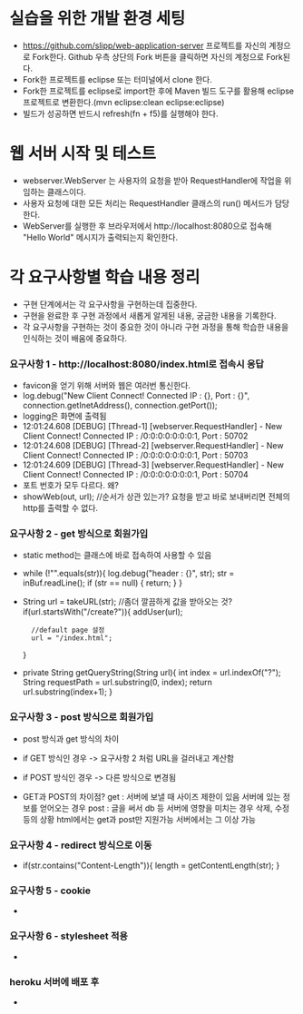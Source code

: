 # 실습을 위한 개발 환경 세팅
* https://github.com/slipp/web-application-server 프로젝트를 자신의 계정으로 Fork한다. Github 우측 상단의 Fork 버튼을 클릭하면 자신의 계정으로 Fork된다.
* Fork한 프로젝트를 eclipse 또는 터미널에서 clone 한다.
* Fork한 프로젝트를 eclipse로 import한 후에 Maven 빌드 도구를 활용해 eclipse 프로젝트로 변환한다.(mvn eclipse:clean eclipse:eclipse)
* 빌드가 성공하면 반드시 refresh(fn + f5)를 실행해야 한다.

# 웹 서버 시작 및 테스트
* webserver.WebServer 는 사용자의 요청을 받아 RequestHandler에 작업을 위임하는 클래스이다.
* 사용자 요청에 대한 모든 처리는 RequestHandler 클래스의 run() 메서드가 담당한다.
* WebServer를 실행한 후 브라우저에서 http://localhost:8080으로 접속해 "Hello World" 메시지가 출력되는지 확인한다.

# 각 요구사항별 학습 내용 정리
* 구현 단계에서는 각 요구사항을 구현하는데 집중한다. 
* 구현을 완료한 후 구현 과정에서 새롭게 알게된 내용, 궁금한 내용을 기록한다.
* 각 요구사항을 구현하는 것이 중요한 것이 아니라 구현 과정을 통해 학습한 내용을 인식하는 것이 배움에 중요하다. 

### 요구사항 1 - http://localhost:8080/index.html로 접속시 응답
* favicon을 얻기 위해 서버와 웹은 여러번 통신한다.
* log.debug("New Client Connect! Connected IP : {}, Port : {}", connection.getInetAddress(), connection.getPort());
*	logging은 화면에 출력됨
* 12:01:24.608 [DEBUG] [Thread-1] [webserver.RequestHandler] - New Client Connect! Connected IP : /0:0:0:0:0:0:0:1, Port : 50702
* 12:01:24.608 [DEBUG] [Thread-2] [webserver.RequestHandler] - New Client Connect! Connected IP : /0:0:0:0:0:0:0:1, Port : 50703
* 12:01:24.609 [DEBUG] [Thread-3] [webserver.RequestHandler] - New Client Connect! Connected IP : /0:0:0:0:0:0:0:1, Port : 50704
*  포트 번호가 모두 다르다. 왜?
* showWeb(out, url);		//순서가 상관 있는가? 요청을 받고 바로 보내버리면 전체의 http를 출력할 수 없다.


### 요구사항 2 - get 방식으로 회원가입
* static method는 클래스에 바로 접속하여 사용할 수 있음
* while (!"".equals(str)){
		log.debug("header : {}", str);
		str = inBuf.readLine();
		if (str == null) {
			return;
		}
	}
	
* String url = takeURL(str);		//좀더 깔끔하게 값을 받아오는 것?
	if(url.startsWith("/create?")){
		addUser(url);
		
		//default page 설정
		url = "/index.html";
	}

* private String getQueryString(String url){
		int index = url.indexOf("?");
		String requestPath = url.substring(0, index);
		return url.substring(index+1);
	}

### 요구사항 3 - post 방식으로 회원가입
* post 방식과 get 방식의 차이
* if GET 방식인 경우 -> 요구사항 2 처럼 URL을 걸러내고 계산함
* if POST 방식인 경우 -> 다른 방식으로 변경됨

* GET과 POST의 차이점?
	get : 서버에 보낼 때 사이즈 제한이 있음
			서버에 있는 정보를 얻어오는 경우
	post : 글을 써서 db 등 서버에 영향을 미치는 경우
			  삭제, 수정 등의 상황
	html에서는 get과 post만 지원가능
	서버에서는 그 이상 가능
	

### 요구사항 4 - redirect 방식으로 이동
* if(str.contains("Content-Length")){
		length = getContentLength(str);
	}

### 요구사항 5 - cookie
* 

### 요구사항 6 - stylesheet 적용
* 

### heroku 서버에 배포 후
* 